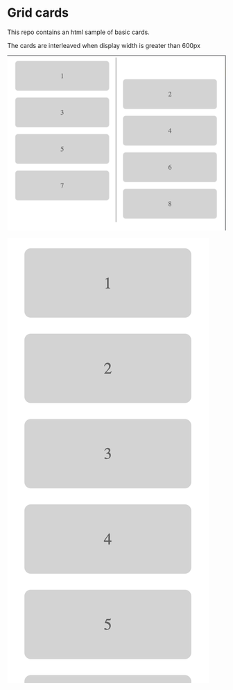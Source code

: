 # Grid cards

This repo contains an html sample of basic cards.

The cards are interleaved when display width is greater than 600px

![display with width greater than 600px](assets/Screen%20Shot%202022-09-07%20at%208.16.15.png)

![display with width less than 600px](assets/Screen%20Shot%202022-09-07%20at%208.16.55.png)